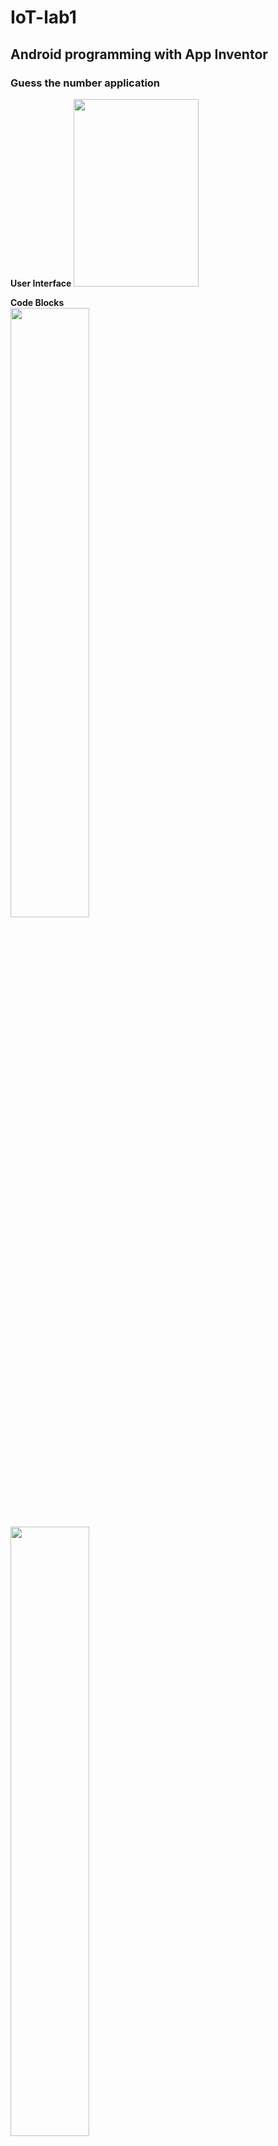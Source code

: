 # IoT-lab1
## Android programming with App Inventor

### Guess the number application   
**User Interface**
<img src="https://i.imgur.com/L4ZcTQT.png" width=200 height=300 />

**Code Blocks**   
<img src="https://i.imgur.com/DEE7MtS.png" width=50% height=50% />   
<img src="https://i.imgur.com/rVt7fPg.png" width=50% height=50% />

### Http post application   
> When user clicks the button “Send Request”, the app will send an Http Post request to a remote server in a specific location
**User Interface**   
<img src="https://i.imgur.com/M3Y9S2X.png" width=200 height=300 />   
**Code Blocks**   
<img src="https://i.imgur.com/nuaYT1c.png" width=50% height=50% />



